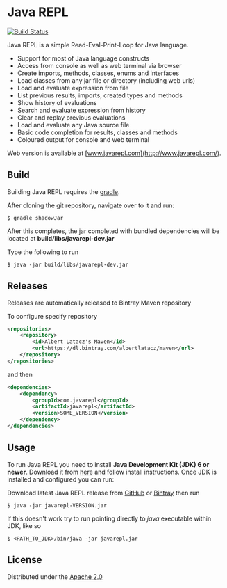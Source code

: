 # Java REPL

[![Build Status](https://travis-ci.org/albertlatacz/java-repl.png?branch=master)](https://travis-ci.org/albertlatacz/java-repl)


Java REPL is a simple Read-Eval-Print-Loop for Java language.

* Support for most of Java language constructs
* Access from console as well as web terminal via browser
* Create imports, methods, classes, enums and interfaces
* Load classes from any jar file or directory (including web urls)
* Load and evaluate expression from file
* List previous results, imports, created types and methods
* Show history of evaluations
* Search and evaluate expression from history
* Clear and replay previous evaluations
* Load and evaluate any Java source file
* Basic code completion for results, classes and methods
* Coloured output for console and web terminal

Web version is available at [www.javarepl.com](http://www.javarepl.com/).


## Build
Building Java REPL requires the [gradle](https://gradle.org/).

After cloning the git repository, navigate over to it and run:

```
$ gradle shadowJar
```

After this completes, the jar completed with bundled dependencies will be located at **build/libs/javarepl-dev.jar**

Type the following to run

```
$ java -jar build/libs/javarepl-dev.jar
```

## Releases

Releases are automatically released to Bintray Maven repository

To configure specify repository 

```xml
<repositories>
    <repository>
        <id>Albert Latacz's Maven</id>
        <url>https://dl.bintray.com/albertlatacz/maven</url>
    </repository>
</repositories>
```

and then

```xml
<dependencies>
    <dependency>
        <groupId>com.javarepl</groupId>
        <artifactId>javarepl</artifactId>
        <version>SOME_VERSION</version>
    </dependency>
</dependencies>
```

## Usage
To run Java REPL you need to install **Java Development Kit (JDK) 6 or newer**. Download it from [here](http://www.oracle.com/technetwork/java/javase/downloads/index.html) and follow install instructions. Once JDK is installed and configured you can run:   


Download latest Java REPL release from [GitHub](https://github.com/albertlatacz/java-repl/releases/latest) or [Bintray](https://bintray.com/albertlatacz/maven/java-repl/_latestVersion) then run


```
$ java -jar javarepl-VERSION.jar
```

If this doesn't work try to run pointing directly to *java* executable within JDK, like so


```
$ <PATH_TO_JDK>/bin/java -jar javarepl.jar
```


## License

Distributed under the [Apache 2.0](http://www.apache.org/licenses/LICENSE-2.0)
